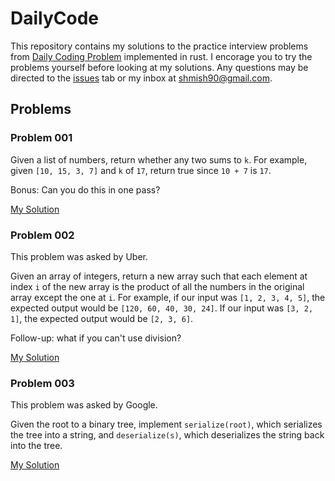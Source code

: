 # DailyCode
This repository contains my solutions to the practice interview problems from [Daily Coding Problem](https://www.dailycodingproblem.com/) implemented in rust.  I encorage you to try the problems yourself before looking at my solutions.  Any questions may be directed to the [issues](https://github.com/shmishtopher/DailyCode/issues) tab or my inbox at shmish90@gmail.com.

## Problems

### Problem 001
Given a list of numbers, return whether any two sums to `k`. For example, 
given `[10, 15, 3, 7]` and `k` of `17`, return true since `10 + 7` is `17`.

Bonus: Can you do this in one pass?

[My Solution](https://github.com/shmishtopher/DailyCode/blob/master/problem_001/src/main.rs)


### Problem 002
This problem was asked by Uber.

Given an array of integers, return a new array such that each element at
index `i` of the new array is the product of all the numbers in the original
array except the one at `i`. For example, if our input was `[1, 2, 3, 4, 5]`,
the expected output would be `[120, 60, 40, 30, 24]`. If our input was
`[3, 2, 1]`, the expected output would be `[2, 3, 6]`. 

Follow-up: what if you can't use division?

[My Solution](https://github.com/shmishtopher/DailyCode/blob/master/problem_002/src/main.rs)


### Problem 003 
This problem was asked by Google.

Given the root to a binary tree, implement `serialize(root)`, which 
serializes the tree into a string, and `deserialize(s)`, which
deserializes the string back into the tree.

[My Solution](https://github.com/shmishtopher/DailyCode/blob/master/problem_003/src/main.rs)
